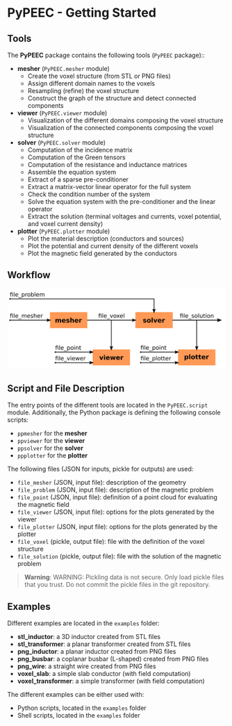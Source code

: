 # PyPEEC - Getting Started

## Tools

The **PyPEEC** package contains the following tools (`PyPEEC` package)::
* **mesher** (`PyPEEC.mesher` module)
  * Create the voxel structure (from STL or PNG files)
  * Assign different domain names to the voxels
  * Resampling (refine) the voxel structure
  * Construct the graph of the structure and detect connected components
* **viewer** (`PyPEEC.viewer` module)
  * Visualization of the different domains composing the voxel structure
  * Visualization of the connected components composing the voxel structure
* **solver** (`PyPEEC.solver` module)
  * Computation of the incidence matrix
  * Computation of the Green tensors
  * Computation of the resistance and inductance matrices
  * Assemble the equation system
  * Extract of a sparse pre-conditioner
  * Extract a matrix-vector linear operator for the full system
  * Check the condition number of the system
  * Solve the equation system with the pre-conditioner and the linear operator
  * Extract the solution (terminal voltages and currents, voxel potential, and voxel current density)
* **plotter** (`PyPEEC.plotter` module)
    * Plot the material description (conductors and sources)
    * Plot the potential and current density of the different voxels
    * Plot the magnetic field generated by the conductors

## Workflow

![viewer](images/workflow.png)

## Script and File Description

The entry points of the different tools are located in the `PyPEEC.script` module.
Additionally, the Python package is defining the following console scripts:
* `ppmesher` for the **mesher**
* `ppviewer` for the **viewer**
* `ppsolver` for the **solver**
* `ppplotter` for the **plotter**

The following files (JSON for inputs, pickle for outputs) are used:
* `file_mesher` (JSON, input file): description of the geometry
* `file_problem` (JSON, input file): description of the magnetic problem
* `file_point` (JSON, input file): definition of a point cloud for evaluating the magnetic field
* `file_viewer` (JSON, input file): options for the plots generated by the viewer
* `file_plotter` (JSON, input file): options for the plots generated by the plotter
* `file_voxel` (pickle, output file): file with the definition of the voxel structure
* `file_solution` (pickle, output file): file with the solution of the magnetic problem

> **Warning**: WARNING: Pickling data is not secure. 
> Only load pickle files that you trust.
> Do not commit the pickle files in the git repository.

## Examples

Different examples are located in the `examples` folder:
* **stl_inductor**: a 3D inductor created from STL files
* **stl_transformer**: a planar transformer created from STL files
* **png_inductor**: a planar inductor created from PNG files
* **png_busbar**: a coplanar busbar (L-shaped) created from PNG files
* **png_wire**: a straight wire created from PNG files
* **voxel_slab**: a simple slab conductor (with field computation)
* **voxel_transformer**: a simple transformer (with field computation)

The different examples can be either used with:
* Python scripts, located in the `examples` folder
* Shell scripts, located in the `examples` folder
